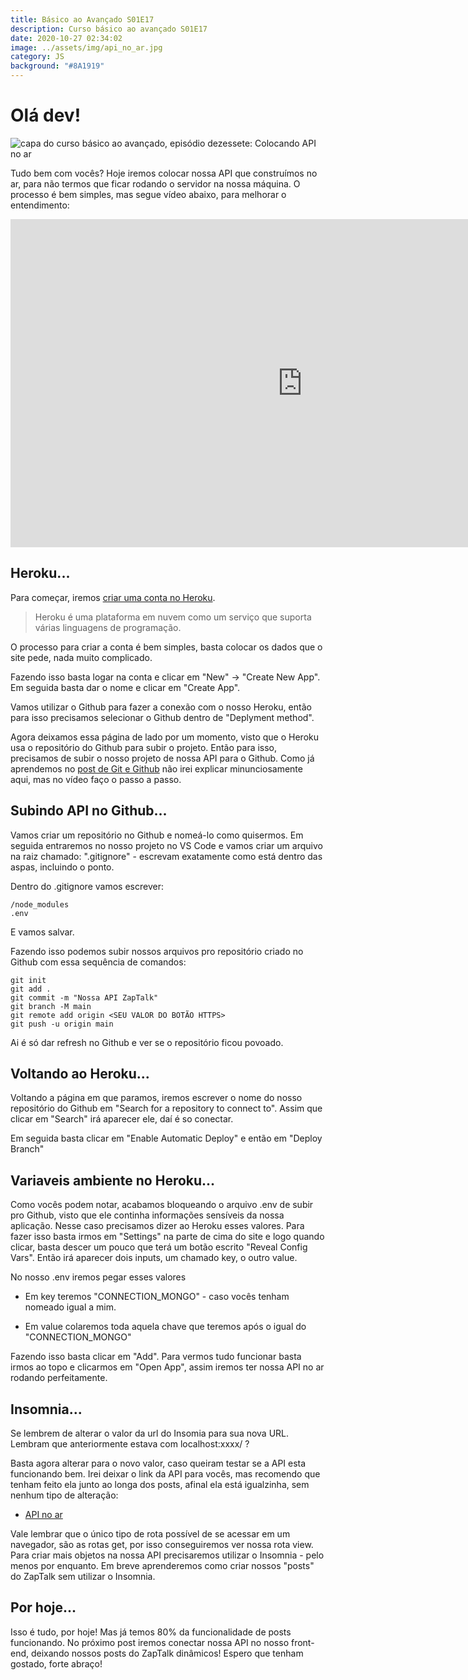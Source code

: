 ```yaml
---
title: Básico ao Avançado S01E17
description: Curso básico ao avançado S01E17
date: 2020-10-27 02:34:02
image: ../assets/img/api_no_ar.jpg
category: JS
background: "#8A1919"
---
```

# Olá dev!

![capa do curso básico ao avançado, episódio dezessete: Colocando API no ar](../assets/img/api_no_ar.jpg)

Tudo bem com vocês? Hoje iremos colocar nossa API que construímos no ar, para não termos que ficar rodando o servidor na nossa máquina. O processo é bem simples, mas segue vídeo abaixo, para melhorar o entendimento:

<iframe title="vídeo da série básico avançado, episódio dezessete" width="933" height="525" src="https://www.youtube.com/embed/cBugOOd-foc" frameborder="0" allow="accelerometer; autoplay; clipboard-write; encrypted-media; gyroscope; picture-in-picture" allowfullscreen></iframe>

## Heroku...

Para começar, iremos [criar uma conta no Heroku](https://dashboard.heroku.com/).

> Heroku é uma plataforma em nuvem como um serviço que suporta várias linguagens de programação.

O processo para criar a conta é bem simples, basta colocar os dados que o site pede, nada muito complicado.

Fazendo isso basta logar na conta e clicar em "New" -> "Create New App". Em seguida basta dar o nome e clicar em "Create App".

Vamos utilizar o Github para fazer a conexão com o nosso Heroku, então para isso precisamos selecionar o Github dentro de "Deplyment method". 

Agora deixamos essa página de lado por um momento, visto que o Heroku usa o repositório do Github para subir o projeto. Então para isso, precisamos de subir o nosso projeto de nossa API para o Github. Como já aprendemos no [post de Git e Github](https://oladev.com.br/basico-ao-avancado-s01e07/) não irei explicar minunciosamente aqui, mas no vídeo faço o passo a passo.



## Subindo API no Github...

Vamos criar um repositório no Github e nomeá-lo como quisermos. Em seguida entraremos no nosso projeto no VS Code e vamos criar um arquivo na raiz chamado: ".gitignore" - escrevam exatamente como está dentro das aspas, incluindo o ponto.

 Dentro do .gitignore vamos escrever:

```gitattributes
/node_modules
.env
```

E vamos salvar.

Fazendo isso podemos subir nossos arquivos pro repositório criado no Github com essa sequência de comandos:



```
git init
git add .
git commit -m "Nossa API ZapTalk"
git branch -M main
git remote add origin <SEU VALOR DO BOTÃO HTTPS>
git push -u origin main
```

Ai é só dar refresh no Github e ver se o repositório ficou povoado.

## Voltando ao Heroku...

Voltando a página em que paramos, iremos escrever o nome do nosso repositório do Github em "Search for a repository to connect to". Assim que clicar em "Search" irá aparecer ele, daí é so conectar. 

Em seguida basta clicar em "Enable Automatic Deploy" e então em "Deploy Branch"

## Variaveis ambiente no Heroku...

Como vocês podem notar, acabamos bloqueando o arquivo .env de subir pro Github, visto que ele continha informações sensíveis da nossa aplicação. Nesse caso precisamos dizer ao Heroku esses valores. Para fazer isso basta irmos em "Settings" na parte de cima do site e logo quando clicar, basta descer um pouco que terá um botão escrito "Reveal Config Vars". Então irá aparecer dois inputs, um chamado key, o outro value.

No nosso .env iremos pegar esses valores

- Em key teremos "CONNECTION_MONGO" - caso vocês tenham nomeado igual a mim.

- Em value colaremos toda aquela chave que teremos após o igual do "CONNECTION_MONGO"

Fazendo isso basta clicar em "Add". Para vermos tudo funcionar basta irmos ao topo e clicarmos em "Open App", assim iremos ter nossa API no ar rodando perfeitamente.



## Insomnia...

Se lembrem de alterar o valor da url do Insomia para sua nova URL. Lembram que anteriormente estava com localhost:xxxx/ ?

Basta agora alterar para o novo valor, caso queiram testar se a API esta funcionando bem. Irei deixar o link da API para vocês, mas recomendo que tenham feito ela junto ao longa dos posts, afinal ela está igualzinha, sem nenhum tipo de alteração: 

- [API no ar](https://oladev-api.herokuapp.com/view)

Vale lembrar que o único tipo de rota possível de se acessar em um navegador, são as rotas get, por isso conseguiremos ver nossa rota view. Para criar mais objetos na nossa API precisaremos utilizar o Insomnia - pelo menos por enquanto. Em breve aprenderemos como criar nossos "posts" do ZapTalk sem utilizar o Insomnia.

## Por hoje...

Isso é tudo, por hoje! Mas já temos 80% da funcionalidade de posts funcionando. No próximo post iremos conectar nossa API no nosso front-end, deixando nossos posts do ZapTalk dinâmicos! Espero que tenham gostado, forte abraço!